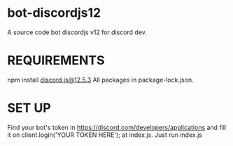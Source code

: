 # bot-discordjs12
A source code bot discordjs v12 for discord dev.
# REQUIREMENTS
npm install discord.js@12.5.3
All packages in package-lock.json.
# SET UP
Find your bot's token in https://discord.com/developers/applications and fill it on client.login('YOUR TOKEN HERE'); at index.js.
Just run index.js

